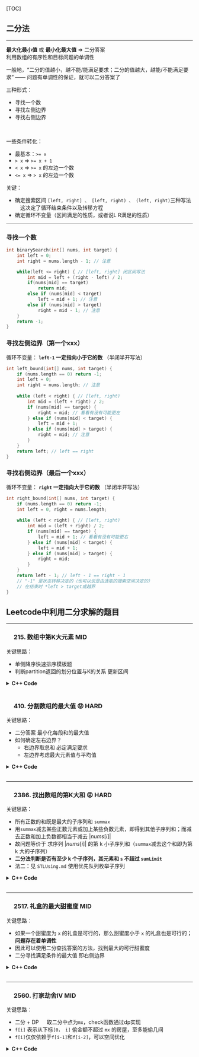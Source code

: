 [TOC]
## 二分法
---
<b>最大化最小值</b> 或 <b>最小化最大值</b> => 二分答案  
利用数组的有序性和目标问题的单调性  

一般地，“二分的值越小，越不能/能满足要求；二分的值越大，越能/不能满足要求” —— 问题有单调性的保证，就可以二分答案了

三种形式：
- 寻找一个数
- 寻找左侧边界
- 寻找右侧边界

<br>  

一些条件转化：
- 最基本：`>= x`
- `> x` => `>= x + 1`
- `< x` => `>= x` 的左边一个数
- `<= x` => `> x` 的左边一个数

关键：
- 确定搜索区间 `[left, right] 、 [left, right) 、 (left, right)`三种写法 &emsp;这决定了循环结束条件以及转移方程  
- 确定循环不变量（区间满足的性质，或者说L R满足的性质）

---
### 寻找一个数

```c++
int binarySearch(int[] nums, int target) {
    int left = 0; 
    int right = nums.length - 1; // 注意

    while(left <= right) { // [left, right] 闭区间写法
        int mid = left + (right - left) / 2;
        if(nums[mid] == target)
            return mid; 
        else if (nums[mid] < target)
            left = mid + 1; // 注意
        else if (nums[mid] > target)
            right = mid - 1; // 注意
    }
    return -1;
}
```

### 寻找左侧边界（第一个xxx）

循环不变量： <b>`left-1` 一定指向小于它的数</b> （半闭半开写法）  

```c++
int left_bound(int[] nums, int target) {
    if (nums.length == 0) return -1;
    int left = 0;
    int right = nums.length; // 注意
    
    while (left < right) { // [left, right)
        int mid = (left + right) / 2;
        if (nums[mid] == target) {
            right = mid; // 看看有没有可能更左
        } else if (nums[mid] < target) {
            left = mid + 1;
        } else if (nums[mid] > target) {
            right = mid; // 注意
        }
    }
    return left; // left == right
}
```

### 寻找右侧边界（最后一个xxx）

循环不变量： <b>`right` 一定指向大于它的数</b>  （半闭半开写法）  

```c++
int right_bound(int[] nums, int target) {
    if (nums.length == 0) return -1;
    int left = 0, right = nums.length;
    
    while (left < right) { // [left, right)
        int mid = (left + right) / 2;
        if (nums[mid] == target) {
            left = mid + 1; // 看看有没有可能更右
        } else if (nums[mid] < target) {
            left = mid + 1;
        } else if (nums[mid] > target) {
            right = mid;
        }
    }
    return left - 1; // left - 1 == right - 1 
    // "-1" 是状态转移决定的（也可以说是由选取的搜索空间决定的） 
    // 在结束时 *left > target或越界
}
```
## Leetcode中利用二分求解的题目

------
### &emsp; 215. 数组中第K大元素 MID
关键思路：
- 单侧降序快速排序模板题
- 判断partition返回的划分位置与K的关系 更新区间

<details> 
<summary> <b>C++ Code</b> </summary>

```c++
class Solution {
public:
    inline void swap(vector<int>& nums, int l, int r)
    {
        int t = nums[l];
        nums[l] = nums[r];
        nums[r] = t;
    }
    int partition(vector<int>& nums, int left, int right)
    {
        int pivot = nums[left]; // 取最左为基准
        int l = left + 1;
        int r = right;
        while(true)
        {
            // 降序排序对应的快速选择
            // 找左边第一个比pivot小的与右边第一个比pivot大的
            while(l <= r && nums[l] > pivot)
                l++;
            while(r >= l && nums[r] < pivot)
                r--;
            if(l >= r)
                break;
            swap(nums, l, r);
            l++;
            r--;
        }
        swap(nums, left, r);
        return r; // 返回划分位置
    }
    int findKthLargest(vector<int>& nums, int k) {
        int left = 0, right = nums.size() - 1;
        while(true)
        {
            int pivot_i = partition(nums, left, right);
            if(pivot_i == k - 1)
                return nums[k - 1];
            else if(pivot_i < k - 1)
                left = pivot_i + 1;
            else if(pivot_i > k - 1)
                right = pivot_i - 1;
        }
        return -1;
    }
};
```
</details>
<br>

### &emsp; 410. 分割数组的最大值 :rage: HARD
关键思路：
- 二分答案 最小化每段和的最大值
- 如何确定左右边界？
  - 右边界取总和 必定满足要求
  - 左边界考虑最大元素值与平均值

<details> 
<summary> <b>C++ Code</b> </summary>

```c++
class Solution {
public:
    int splitArray(vector<int>& nums, int k) {
        auto check = [&](int mx) -> bool {
            int cnt = 1, s = 0;
            // 贪心地计算要划分出的段数 看是否满足
            for(int x : nums)
            {
                if(x > mx)
                    return false;
                
                if(s + x <= mx) 
                    s += x;
                else 
                {
                    // 新划分一段
                    if(cnt++ == k)
                        return false;
                    s = x;
                }
            }
            return true;
        };

        int right = accumulate(nums.begin(), nums.end(), 0) ;
        int left = max(*ranges::max_element(nums), (right / k));
        while(left <= right) // 闭区间 寻找左侧边界
        {
            int mid = left + (right - left) / 2;
            // (check(mid)? right : left) = mid;
            if(check(mid))
                right = mid - 1;
            else 
                left = mid + 1;
        }
        return left;
    }
};
```
</details>
<br>

---
### &emsp; 2386. 找出数组的第K大和 :rage: HARD
关键思路：
- 所有正数的和既是最大的子序列和 `summax`
- 用`summax`减去某些正数元素或加上某些负数元素，即得到其他子序列和；而减去正数和加上负数都相当于减去 $|nums[i]|$
- 故问题等价于 求序列 $|nums[i]|$ 的第 k 小子序列和（`summax`减去这个和即为第 k 大的子序列）
- <b>二分法判断是否有至少 k 个子序列，其元素和 `s` 不超过 `sumLimit`</b>
- 法二：见 `STLUsing.md` 使用优先队列枚举子序列

<details> 
<summary> <b>C++ Code</b> </summary>

```c++
class Solution {
public:
    long long kSum(vector<int>& nums, int k) {
        long sum = 0;
        for(int &x : nums)
        {
            if(x >= 0)
                sum += x;
            else
                x = -x;
        }
        ranges::sort(nums);

        auto check = [&](long sum_limit) -> bool {
            int cnt = 1;
            function<void(int, long long)> dfs = [&](int i , long long s)
            {
                if(cnt == k || i == nums.size() || s + nums[i] > sum_limit)
                    return;
                cnt++;
                dfs(i + 1, s + nums[i]); // 选
                dfs(i + 1, s); // 不选
            };
            dfs(0, 0);
            return cnt == k; // 找到 k 个元素和不超过 sum_limit 的子序列
        };

        long long left = -1, right = accumulate(nums.begin(), nums.end(), 0LL);
        while(left + 1 < right) // 开区间
        {
            long long mid = (left + right)/2;
            (check(mid)? right : left) = mid;
        }
        return sum - right;
    }
};
```
</details>
<br>

---
### &emsp; 2517. 礼盒的最大甜蜜度 MID
关键思路：
- 如果一个甜蜜度为 `x` 的礼盒是可行的，那么甜蜜度小于 `x` 的礼盒也是可行的；<b>问题存在着单调性</b>
- 因此可以使用二分查找答案的方法，找到最大的可行甜蜜度
- 二分寻找满足条件的最大值 即右侧边界

<details> 
<summary> <b>C++ Code</b> </summary>

```c++
class Solution {
public:
    int maximumTastiness(vector<int>& price, int k) {
        sort(price.begin(), price.end());
        int n = price.size();

        int l = 0, r = price.back() - price[0];
        auto check = [&price, k](int x) -> bool {
            int cnt = 0;
            int pre = -x; // 上一个选取的糖果价格 初始使 cur - pre >= x 恒成立
            for(int cur : price)
            {
                if(cur - pre >= x)
                {
                    pre = cur;
                    if(++cnt >= k)
                        return true;
                }
            }
            return false;
        };
        // 二分寻找满足条件的最大值 右侧边界
        while(l <= r)
        {
            int mid = (l + r) >> 1;
            if(check(mid)) // [, l-1]满足条件
                l = mid + 1;
            else //[mid, old_r]不满足条件
                r = mid - 1;
        }
        return l - 1;
    }
};
```
</details>
<br>

---
### &emsp; 2560. 打家劫舍IV MID
关键思路：
- 二分 + DP &emsp; 取二分中点为`mx`，check函数通过dp实现
- `f[i]` 表示从下标`[0， i]` 偷金额不超过 `mx` 的房屋，至多能偷几间
- `f[i]`仅仅依赖于`f[i-1]`和`f[i-2]`，可以空间优化

<details> 
<summary> <b>C++ Code</b> </summary>

```c++
class Solution {
    bool check(vector<int>& nums, int k, int mx)
    {
        int f0 = 0, f1 = 0; // 两个状态
        for(int x : nums)
        {
            if(x > mx)
                f0 = f1;
            else
            {
                int tmp = f1;
                f1 = max(f1, f0 + 1); // f[i] = max(f[i-1], f[i-2] + 1)
                f0 = tmp;
            }
        }
        return f1 >= k;
    }
public:
    int minCapability(vector<int>& nums, int k) {
        int left = 0, right = *max_element(nums.begin(), nums.end());
        while(left <= right) // [l, r]
        {
            int mid = left + (right - left) / 2;
            if(check(nums, k, mid))
                right = mid - 1;
            else
                left = mid + 1;
        }
        return right + 1;
    }
};
```
</details>
<br>

